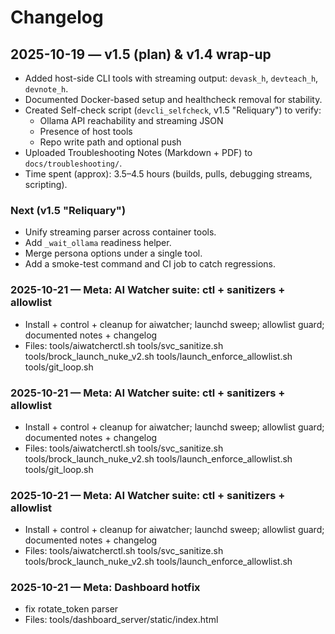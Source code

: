 # Changelog

## 2025-10-19 — v1.5 (plan) & v1.4 wrap-up
- Added host-side CLI tools with streaming output: `devask_h`, `devteach_h`, `devnote_h`.
- Documented Docker-based setup and healthcheck removal for stability.
- Created Self-check script (`devcli_selfcheck`, v1.5 "Reliquary") to verify:
  - Ollama API reachability and streaming JSON
  - Presence of host tools
  - Repo write path and optional push
- Uploaded Troubleshooting Notes (Markdown + PDF) to `docs/troubleshooting/`.
- Time spent (approx): 3.5–4.5 hours (builds, pulls, debugging streams, scripting).

### Next (v1.5 "Reliquary")
- Unify streaming parser across container tools.
- Add `_wait_ollama` readiness helper.
- Merge persona options under a single tool.
- Add a smoke-test command and CI job to catch regressions.

### 2025-10-21 — Meta: AI Watcher suite: ctl + sanitizers + allowlist
- Install + control + cleanup for aiwatcher; launchd sweep; allowlist guard; documented notes + changelog
- Files: tools/aiwatcherctl.sh tools/svc_sanitize.sh tools/brock_launch_nuke_v2.sh tools/launch_enforce_allowlist.sh tools/git_loop.sh 

### 2025-10-21 — Meta: AI Watcher suite: ctl + sanitizers + allowlist
- Install + control + cleanup for aiwatcher; launchd sweep; allowlist guard; documented notes + changelog
- Files: tools/aiwatcherctl.sh tools/svc_sanitize.sh tools/brock_launch_nuke_v2.sh tools/launch_enforce_allowlist.sh tools/git_loop.sh 

### 2025-10-21 — Meta: AI Watcher suite: ctl + sanitizers + allowlist
- Install + control + cleanup for aiwatcher; launchd sweep; allowlist guard; documented notes + changelog
- Files: tools/aiwatcherctl.sh tools/svc_sanitize.sh tools/brock_launch_nuke_v2.sh tools/launch_enforce_allowlist.sh 

### 2025-10-21 — Meta: Dashboard hotfix
- fix rotate_token parser
- Files: tools/dashboard_server/static/index.html 
